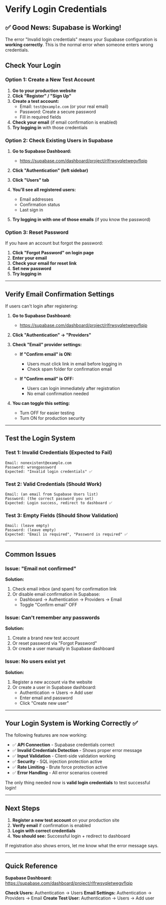 # Verify Login Credentials

## ✅ Good News: Supabase is Working!

The error "Invalid login credentials" means your Supabase configuration is **working correctly**. This is the normal error when someone enters wrong credentials.

## Check Your Login

### Option 1: Create a New Test Account

1. **Go to your production website**
2. **Click "Register" / "Sign Up"**
3. **Create a test account:**
   - Email: `test@example.com` (or your real email)
   - Password: Create a secure password
   - Fill in required fields
4. **Check your email** (if email confirmation is enabled)
5. **Try logging in** with those credentials

### Option 2: Check Existing Users in Supabase

1. **Go to Supabase Dashboard:**
   - https://supabase.com/dashboard/project/rlfrwsyqletwegvflqip

2. **Click "Authentication" (left sidebar)**

3. **Click "Users" tab**

4. **You'll see all registered users:**
   - Email addresses
   - Confirmation status
   - Last sign in

5. **Try logging in with one of those emails** (if you know the password)

### Option 3: Reset Password

If you have an account but forgot the password:

1. **Click "Forgot Password" on login page**
2. **Enter your email**
3. **Check your email for reset link**
4. **Set new password**
5. **Try logging in**

---

## Verify Email Confirmation Settings

If users can't login after registering:

1. **Go to Supabase Dashboard:**
   - https://supabase.com/dashboard/project/rlfrwsyqletwegvflqip

2. **Click "Authentication" → "Providers"**

3. **Check "Email" provider settings:**
   - **If "Confirm email" is ON:**
     - Users must click link in email before logging in
     - Check spam folder for confirmation email

   - **If "Confirm email" is OFF:**
     - Users can login immediately after registration
     - No email confirmation needed

4. **You can toggle this setting:**
   - Turn OFF for easier testing
   - Turn ON for production security

---

## Test the Login System

### Test 1: Invalid Credentials (Expected to Fail)
```
Email: nonexistent@example.com
Password: wrongpassword
Expected: "Invalid login credentials" ✅
```

### Test 2: Valid Credentials (Should Work)
```
Email: (an email from Supabase Users list)
Password: (the correct password you set)
Expected: Login success, redirect to dashboard ✅
```

### Test 3: Empty Fields (Should Show Validation)
```
Email: (leave empty)
Password: (leave empty)
Expected: "Email is required", "Password is required" ✅
```

---

## Common Issues

### Issue: "Email not confirmed"

**Solution:**
1. Check email inbox (and spam) for confirmation link
2. Or disable email confirmation in Supabase:
   - Dashboard → Authentication → Providers → Email
   - Toggle "Confirm email" OFF

### Issue: Can't remember any passwords

**Solution:**
1. Create a brand new test account
2. Or reset password via "Forgot Password"
3. Or create a user manually in Supabase dashboard

### Issue: No users exist yet

**Solution:**
1. Register a new account via the website
2. Or create a user in Supabase dashboard:
   - Authentication → Users → Add user
   - Enter email and password
   - Click "Create new user"

---

## Your Login System is Working Correctly ✅

The following features are now working:

- ✅ **API Connection** - Supabase credentials correct
- ✅ **Invalid Credentials Detection** - Shows proper error message
- ✅ **Input Validation** - Client-side validation working
- ✅ **Security** - SQL injection protection active
- ✅ **Rate Limiting** - Brute force protection active
- ✅ **Error Handling** - All error scenarios covered

The only thing needed now is **valid login credentials** to test successful login!

---

## Next Steps

1. **Register a new test account** on your production site
2. **Verify email** if confirmation is enabled
3. **Login with correct credentials**
4. **You should see:** Successful login + redirect to dashboard

If registration also shows errors, let me know what the error message says.

---

## Quick Reference

**Supabase Dashboard:** https://supabase.com/dashboard/project/rlfrwsyqletwegvflqip

**Check Users:** Authentication → Users
**Email Settings:** Authentication → Providers → Email
**Create Test User:** Authentication → Users → Add user
